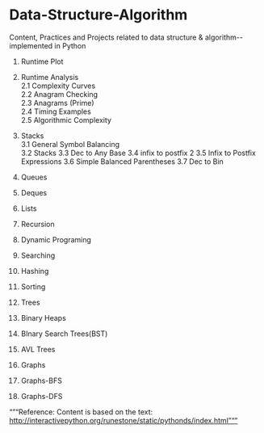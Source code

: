 # Data-Structure-Algorithm
Content, Practices and Projects related to data structure &amp; algorithm--implemented in Python 


1. Runtime Plot 

2. Runtime Analysis <br>
2.1 Complexity Curves <br>
2.2 Anagram Checking <br>
2.3 Anagrams (Prime) <br>
2.4 Timing Examples <br>
2.5 Algorithmic Complexity <br>
   
3. Stacks <br>
3.1 General Symbol Balancing <br>
3.2 Stacks
3.3 Dec to Any Base
3.4 infix to postfix 2
3.5 Infix to Postfix Expressions
3.6 Simple Balanced Parentheses
3.7 Dec to Bin


4. Queues 
5. Deques
6. Lists
7. Recursion 
8. Dynamic Programing 
9. Searching 
10. Hashing 
11. Sorting 
12. Trees 
13. Binary Heaps
14. BInary Search Trees(BST)
15. AVL Trees
16. Graphs
17. Graphs-BFS
18. Graphs-DFS


“”“Reference: Content is based on the text: http://interactivepython.org/runestone/static/pythonds/index.html”“”
